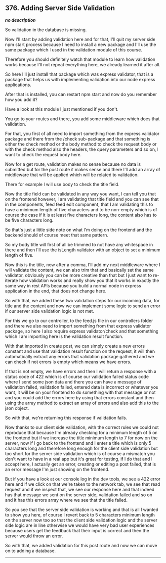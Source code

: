 ## 376. Adding Server Side Validation

<strong><em>no description</em></strong>

So validation in the database is missing. 

Now I'll start by adding validation here and for that, I'll quit my server side
npm start process because I need to install a new package and I'll use the same
package which I used in the validation module of this course. 

Therefore you should definitely watch that module to learn how validation works
because I'll not repeat everything here, we already learned it after all. 

So here I'll just install that package which was express validator, that is a
package that helps us with implementing validation into our node express
applications. 

After that is installed, you can restart npm start and now do you remember how
you add it? 

Have a look at this module I just mentioned if you don't. 

You go to your routes and there, you add some middleware which does that
validation. 

For that, you first of all need to import something from the express validator
package and there from the /check sub-package and that something is either the
check method or the body method to check the request body or with the check
method also the headers, the query parameters and so on, I want to check the
request body here. 

Now for a get route, validation makes no sense because no data is submitted but
for the post route it makes sense and there I'll add an array of middleware that
will be applied which will be related to validation. 

There for example I will use body to check the title field. 

Now the title field can be validated in any way you want, I can tell you that on
the frontend however, I am validating that title field and you can see that in
the components, feed feed edit component, that I am validating this to have a
minimum length of five characters and to be non-empty which is of course the
case if it is at least five characters long, the content also has to be five
characters long. 

So that's just a little side note on what I'm doing on the frontend and the
backend should of course meet that same pattern. 

So my body title will first of all be trimmed to not have any whitespace in
there and then I'll use the isLength validator with an object to set a minimum
length of five. 

Now this is the title, now after a comma, I'll add my next middleware where I
will validate the content, we can also trim that and basically set the same
validator, obviously you can be more creative than that but I just want to
re-iterate how validation works and really show you that it works in exactly the
same way in rest APIs because you build a normal node in express application in
the end, that does not change here. 

So with that, we added these two validation steps for our incoming data, for
title and the content and now we can implement some logic to send an error if
our server side validation logic is not met. 

For this we go to our controller, to the feed.js file in our controllers folder
and there we also need to import something from that express validator package,
so here I also require express validator/check and that something which I am
importing here is the validation result function. 

With that imported in create post, we can simply create a new errors constant
and use that validation result function on the request, it will then
automatically extract any errors that validation package gathered and we can
check if not errors is empty which means we have errors. 

If that is not empty, we have errors and then I will return a response with a
status code of 422 which is of course our validation failed status code where I
send some json data and there you can have a message of validation failed,
validation failed, entered data is incorrect or whatever you want, it will be on
your frontend to do something with that message or not and you could add the
errors here by using that errors constant and then using the array method to
extract an array of errors and also add this to the json object. 

So with that, we're returning this response if validation fails. 

Now thanks to our client side validation, with the correct rules we could not
reproduce that because I'm already checking for a minimum length of 5 on the
frontend but if we increase the title minimum length to 7 for now on the server,
now if I go back to the frontend and I enter a title which is only 5 characters
long and therefore long enough for the client side validation but too short for
the server side validation which is of course a mismatch you don't want to have
in a real app but it's great for testing, if I do that and I accept here, I
actually get an error, creating or editing a post failed, that is an error
message I'm just showing on the frontend. 

But if you have a look at our console log in the dev tools, we see a 422 error
here and if we click on that we're taken to the network tab, we see that read
request and if we inspect that, we see our response here and that indeed has
that message we sent on the server side, validation failed and so on and it has
this errors array where we see that the title failed. 

So you see that the server side validation is working and that is all I wanted
to show you here, of course I revert back to 5 characters minimum length on the
server now too so that the client side validation logic and the server side
logic are in line otherwise we would have very bad user experiences because
users get the feedback that their input is correct and then the server would
throw an error. 

So with that, we added validation for this post route and now we can move on to
adding a database. 

---